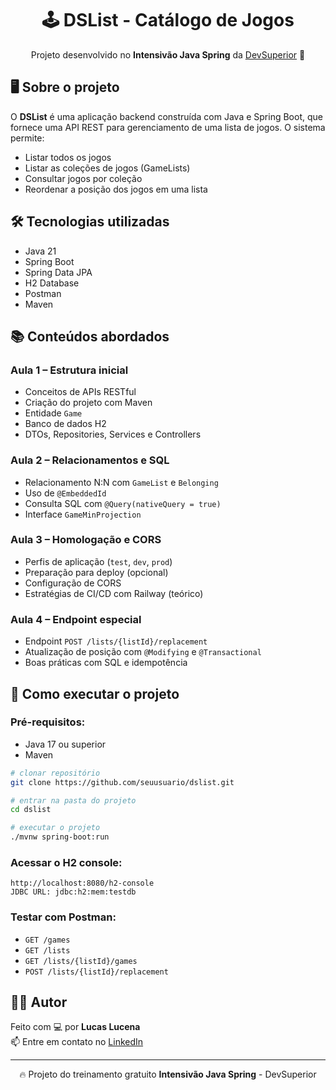<h1 align="center">🕹️ DSList - Catálogo de Jogos</h1>

<p align="center">
  Projeto desenvolvido no <strong>Intensivão Java Spring</strong> da <a href="https://devsuperior.com.br" target="_blank">DevSuperior</a> 🚀
</p>

## 🖥️ Sobre o projeto

O **DSList** é uma aplicação backend construída com Java e Spring Boot, que fornece uma API REST para gerenciamento de uma lista de jogos. O sistema permite:

- Listar todos os jogos
- Listar as coleções de jogos (GameLists)
- Consultar jogos por coleção
- Reordenar a posição dos jogos em uma lista

## 🛠️ Tecnologias utilizadas

- Java 21
- Spring Boot
- Spring Data JPA
- H2 Database
- Postman
- Maven

## 📚 Conteúdos abordados

### Aula 1 – Estrutura inicial
- Conceitos de APIs RESTful
- Criação do projeto com Maven
- Entidade `Game`
- Banco de dados H2
- DTOs, Repositories, Services e Controllers

### Aula 2 – Relacionamentos e SQL
- Relacionamento N:N com `GameList` e `Belonging`
- Uso de `@EmbeddedId`
- Consulta SQL com `@Query(nativeQuery = true)`
- Interface `GameMinProjection`

### Aula 3 – Homologação e CORS
- Perfis de aplicação (`test`, `dev`, `prod`)
- Preparação para deploy (opcional)
- Configuração de CORS
- Estratégias de CI/CD com Railway (teórico)

### Aula 4 – Endpoint especial
- Endpoint `POST /lists/{listId}/replacement`
- Atualização de posição com `@Modifying` e `@Transactional`
- Boas práticas com SQL e idempotência

## 🧪 Como executar o projeto

### Pré-requisitos:
- Java 17 ou superior
- Maven

```bash
# clonar repositório
git clone https://github.com/seuusuario/dslist.git

# entrar na pasta do projeto
cd dslist

# executar o projeto
./mvnw spring-boot:run
```

### Acessar o H2 console:
```
http://localhost:8080/h2-console
JDBC URL: jdbc:h2:mem:testdb
```

### Testar com Postman:
- `GET /games`
- `GET /lists`
- `GET /lists/{listId}/games`
- `POST /lists/{listId}/replacement`

## 👨‍💻 Autor

Feito com 💻 por **Lucas Lucena**  
📫 Entre em contato no [LinkedIn](https://www.linkedin.com/in/lucaslucenadev)

---

<p align="center">🔥 Projeto do treinamento gratuito <strong>Intensivão Java Spring</strong> - DevSuperior</p>
